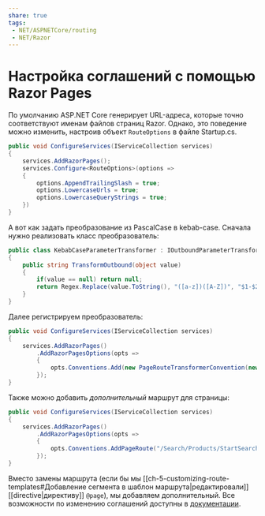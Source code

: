 ```yaml
---
share: true
tags:
 - NET/ASPNETCore/routing
 - NET/Razor
---
```

# Настройка соглашений с помощью Razor Pages
По умолчанию ASP.NET Core генерирует URL-адреса, которые точно соответствуют именам файлов страниц Razor. Однако, это поведение можно изменить, настроив объект `RouteOptions` в файле Startup.cs.
```csharp
public void ConfigureServices(IServiceCollection services)
{
	services.AddRazorPages();
	services.Configure<RouteOptions>(options =>
	{
		options.AppendTrailingSlash = true;
		options.LowercaseUrls = true;
		options.LowercaseQueryStrings = true;
	})
}
```
А вот как задать преобразование из PascalCase в kebab-case. Сначала нужно реализовать класс преобразователь:
```csharp
public class KebabCaseParameterTransformer : IOutboundParameterTransformer
{
	public string TransformOutbound(object value)
	{
		if(value == null) return null;
		return Regex.Replace(value.ToString(), "([a-z])([A-Z])", "$1-$2").ToLower();
	}
}
```
Далее регистрируем преобразователь:
```csharp
public void ConfigureServices(IServiceCollection services)
{
	services.AddRazorPages()
		.AddRazorPagesOptions(opts =>
		{
			opts.Conventions.Add(new PageRouteTransformerConvention(new KebabCaseParameterTransformer()));
		});
}
```
Также можно добавить *дополнительный* маршрут для страницы:
```csharp
public void ConfigureServices(IServiceCollection services)
{
	services.AddRazorPages()
		.AddRazorPagesOptions(opts =>
		{
			opts.Conventions.AddPageRoute("/Search/Products/StartSearch", "/search-products");
		});
}
```
Вместо замены маршрута (если бы мы [[ch-5-customizing-route-templates#Добавление сегмента в шаблон маршрута|редактировали]] [[directive|директиву]] `@page`), мы добавляем дополнительный.
Все возможности по изменению соглашений доступны в [документации](https://docs.microsoft.com/en-us/aspnet/core/razor-pages/razor-pages-conventions?view=aspnetcore-5.0).
